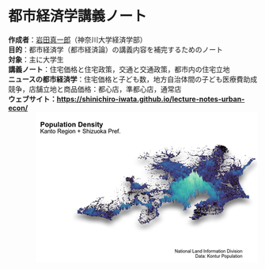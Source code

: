 # 都市経済学講義ノート
<b>作成者</b>：<a href="https://shinichiro-iwata.github.io/">岩田真一郎</a>（神奈川大学経済学部）
<br><b>目的</b>：都市経済学（都市経済論）の講義内容を補完するためのノート
<br><b>対象</b>：主に大学生
<br><b>講義ノート</b>：住宅価格と住宅政策，交通と交通政策，都市内の住宅立地
<br><b>ニュースの都市経済学</b>：住宅価格と子ども数，地方自治体間の子ども医療費助成競争，店舗立地と商品価格：都心店，準都心店，通常店
<br><b>ウェブサイト<b>：https://shinichiro-iwata.github.io/lecture-notes-urban-econ/
<br><img src="kanto-shizuoka-pop.png" align="right">
